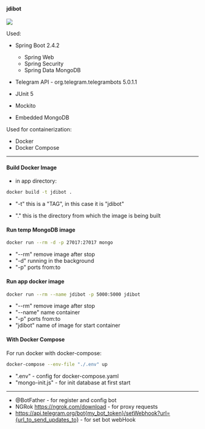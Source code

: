 #### **jdibot**

![](https://travis-ci.org/neustupov/jdibot.svg?branch=master)

Used:

- Spring Boot 2.4.2
  - Spring Web
  - Spring Security
  - Spring Data MongoDB

- Telegram API - org.telegram.telegrambots 5.0.1.1

- JUnit 5
- Mockito
- Embedded MongoDB

Used for containerization:
- Docker
- Docker Compose

-----

#### Build Docker Image

- in app directory:
```sh
docker build -t jdibot .
```

-  "-t" this is a "TAG", in this case it is "jdibot"

-  "." this is the directory from which the image is being built

#### Run temp MongoDB image

```sh
docker run --rm -d -p 27017:27017 mongo
```

-  "--rm" remove image after stop
-  "-d" running in the background
-  "-p" ports from:to

#### Run app docker image

```sh
docker run --rm --name jdibot -p 5000:5000 jdibot
```

-  "--rm" remove image after stop
-  "--name" name container
-  "-p" ports from:to
-  "jdibot" name of image for start container

#### With Docker Compose

For run docker with docker-compose:
```sh
docker-compose --env-file "./.env" up
```

- ".env" - config for docker-compose.yaml
- "mongo-init.js" - for init database at first start

-----

- @BotFather - for register and config bot
- NGRok https://ngrok.com/download - for proxy requests
- https://api.telegram.org/bot{my_bot_token}/setWebhook?url={url_to_send_updates_to} - for set bot webHook
